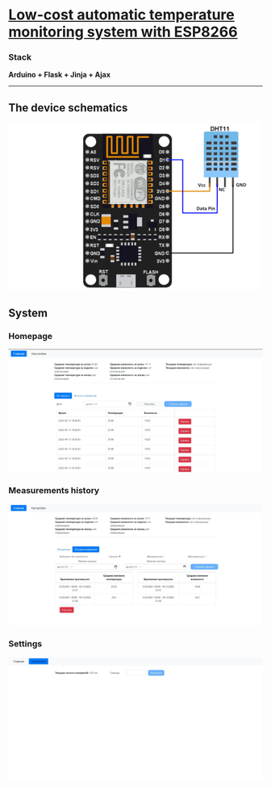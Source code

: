 # [Low-cost automatic temperature monitoring system with ESP8266](http://iuriier.pythonanywhere.com/)
### Stack
**Arduino + Flask + Jinja + Ajax**
____
## The device schematics
[<img src="./NodeMCU_DHT11_Interfacing.png" width="500">]()

## System
### Homepage
[<img src="/screenshots/home%20page.jpg" width="800">]()

### Measurements history
[<img src="/screenshots/history.jpg" width="800">]()

### Settings
[<img src="/screenshots/settings.jpg" width="800">]()
